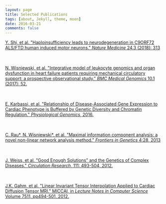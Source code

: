 ```yaml
---
layout: page
title: Selected Publications
tags: [about, Jekyll, theme, moon]
date: 2016-03-21
comments: false
---
```

    
[Y. Shi, et al. "Haploinsufficiency leads to neurodegeneration in C9ORF72 ALS/FTD human induced motor neurons." <em>Nature Medicine</em> 24.3 (2018): 313](https://www.nature.com/articles/nm.4490)

<br /><br />
[N. Wisniewski, et al. "Integrative model of leukocyte genomics and organ dysfunction in heart failure patients requiring mechanical circulatory support: a prospective observational study." <em>BMC Medical Genomics</em> 10.1 (2017): 52.](https://bmcmedgenomics.biomedcentral.com/articles/10.1186/s12920-017-0288-8)

<br /><br />
[E. Karbassi, et al. "Relationship of Disease-Associated Gene Expression to Cardiac Phenotype is Buffered by Genetic Diversity and Chromatin Regulation." <em>Physiological Genomics</em>, 2016.](https://www.physiology.org/doi/10.1152/physiolgenomics.00035.2016)

<br /><br />
[C. Rau\*, N. Wisniewski\*, et al. "Maximal information component analysis: a novel non-linear network analysis method." <em>Frontiers in Genetics</em> 4:28, 2013](https://www.frontiersin.org/articles/10.3389/fgene.2013.00028/full)

<br /><br />
[J. Weiss, et al. "Good Enough Solutions&rdquo; and the Genetics of Complex Diseases." <em>Circulation Research</em>, 111: 493-504, 2012.](http://circres.ahajournals.org/content/111/4/493)

<br /><br />
[J.K. Gahm, et al. "Linear Invariant Tensor Interpolation Applied to Cardiac Diffusion Tensor MRI." MICCAI, in <em>Lecture Notes in Computer Science</em> Volume 7511, pp494-501, 2012.](https://link.springer.com/chapter/10.1007/978-3-642-33418-4_61)
<br /><br />


